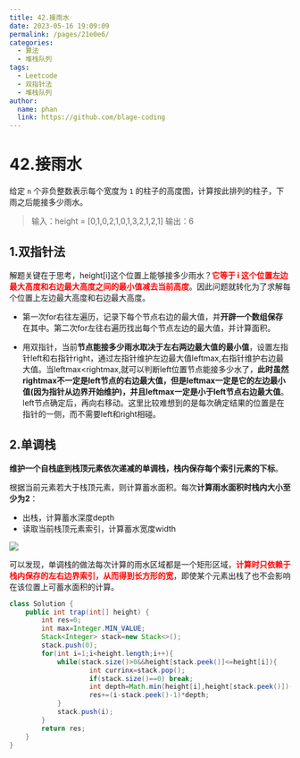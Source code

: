 ```yaml
---
title: 42.接雨水
date: 2023-05-16 19:09:09
permalink: /pages/21e0e6/
categories: 
  - 算法
  - 堆栈队列
tags: 
  - Leetcode
  - 双指针法
  - 堆栈队列
author: 
  name: phan
  link: https://github.com/blage-coding
---
```

# 42.接雨水

给定 `n` 个非负整数表示每个宽度为 `1` 的柱子的高度图，计算按此排列的柱子，下雨之后能接多少雨水。

> 输入：height = [0,1,0,2,1,0,1,3,2,1,2,1]
> 输出：6

## 1.双指针法

解题关键在于思考，height\[i\]这个位置上能够接多少雨水？<font color="red">**它等于 i 这个位置左边最大高度和右边最大高度之间的最小值减去当前高度**</font>。因此问题就转化为了求解每个位置上左边最大高度和右边最大高度。

- 第一次for右往左遍历，记录下每个节点右边的最大值，并**开辟一个数组保存**在其中。第二次for左往右遍历找出每个节点左边的最大值，并计算面积。

- 用双指针，当前**节点能接多少雨水取决于左右两边最大值的最小值**，设置左指针left和右指针right，通过左指针维护左边最大值leftmax,右指针维护右边最大值。当leftmax<rightmax,就可以判断left位置节点能接多少水了，**此时虽然rightmax不一定是left节点的右边最大值，但是leftmax一定是它的左边最小值(因为指针从边界开始维护)，并且leftmax一定是小于left节点右边最大值**。left节点确定后，再向右移动。这里比较难想到的是每次确定结果的位置是在指针的一侧，而不需要left和right相碰。

## 2.单调栈

**维护一个自栈底到栈顶元素依次递减的单调栈，栈内保存每个索引元素的下标**。

根据当前元素若大于栈顶元素，则计算蓄水面积。每次**计算雨水面积时栈内大小至少为2**：

- 出栈，计算蓄水深度depth
- 读取当前栈顶元素索引，计算蓄水宽度width

![](https://jsd.cdn.zzko.cn/gh/blage-coding/picx-images-hosting@master/20230723/image.b1t7c6zuxbc.webp)

可以发现，单调栈的做法每次计算的雨水区域都是一个矩形区域，<font color="red">**计算时只依赖于栈内保存的左右边界索引，从而得到长方形的宽**</font>，即使某个元素出栈了也不会影响在该位置上可蓄水面积的计算。

```java
class Solution {
    public int trap(int[] height) {
        int res=0;
        int max=Integer.MIN_VALUE;
        Stack<Integer> stack=new Stack<>();
        stack.push(0);
        for(int i=1;i<height.length;i++){
            while(stack.size()>0&&height[stack.peek()]<=height[i]){
                    int currinx=stack.pop();
                    if(stack.size()==0) break;
                    int depth=Math.min(height[i],height[stack.peek()])-height[currinx];
                    res+=(i-stack.peek()-1)*depth;
            }
            stack.push(i);
        }
        return res;
    }
}
```

